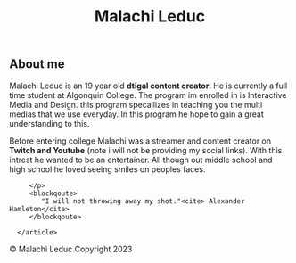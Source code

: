 
<html lang="en">

</html>

<head>
   <meta charset="UTF-8">

   <title>Malachi Leduc</title>
</head>

<body>
   <header>
      <h1>Malachi Leduc</h1>
   </header>
   <main>
      <article>
         <h2>About me</h2>
         <p>
            Malachi Leduc is an 19 year old <b>dtigal content creator</b>. He is currently a full time student at
            Algonquin College.
            The program im enrolled in is Interactive Media and Design. this program specailizes in teaching you the
            multi medias that we use everyday.
            In this program he hope to gain a great understanding to this.
         </p>
         <p>
            Before entering college Malachi was a streamer and content creator on <b>Twitch and Youtube</b> (note i will
            not be providing my social links).
            With this intrest he wanted to be an entertainer. All though out middle school and high school he loved
            seeing smiles on peoples faces.


         </p>
         <blockqoute>
            "I will not throwing away my shot."<cite> Alexander Hamleton</cite>
         </blockqoute>
      
      </article>
   </main>
</body>
<footer>
   © Malachi Leduc Copyright 2023
</footer>
</html>